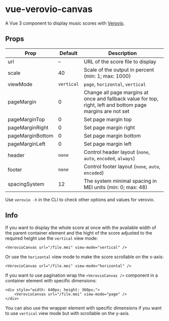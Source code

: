 # vue-verovio-canvas

A Vue 3 component to display music scores with [Verovio](https://www.verovio.org/index.xhtml).

## Props

| Prop             | Default      | Description                                      |
|------------------|--------------|--------------------------------------------------|
| url              | –          | URL of the score file to display                   |
| scale            | 40         | Scale of the output in percent (min: 1; max: 1000) |
| viewMode         | `vertical` | `page`, `horizontal`, `vertical`                   |
| pageMargin       | 0          | Change all page margins at once and fallback value for top, right, left and bottom page margins are not set                    |
| pageMarginTop    | 0          | Set page margin top                                |
| pageMarginRight  | 0          | Set page margin right                              |
| pageMarginBottom | 0          | Set page margin bottom                             |
| pageMarginLeft   | 0          | Set page margin left                               |
| header           | `none`     | Control header layout (`none`, `auto`, `encoded`, `always`) |
| footer           | `none`     | Control footer layout (`none`, `auto`, `encoded`)  |
| spacingSystem    | 12         | The system minimal spacing in MEI units (min: 0; max: 48) |

Use `verovio -h` in the CLI to check other options and values for verovio.

## Info

If you want to display the whole score at once with the available width of the
parent container element and the hight of the score adjusted to the required
height use the `vertical` view mode:

```
<VerovioCanvas url="/file.mei" view-mode="vertical" />
```

Or use the `horizontal` view mode to make the score scrollable on the x-axis:

```
<VerovioCanvas url="/file.mei" view-mode="horizontal" />
```

If you want to use pagination wrap the `<VerovioCanvas />` component in a
container element with specific dimensions:

```
<div style="width: 640px; height: 360px;">
    <VerovioCanvas url="/file.mei" view-mode="page" />
</div>
```

You can also use the wrapper element with specific dimensions if you want to use
`vertical` view mode but with scrollable on the y-axis.
